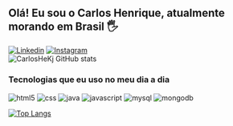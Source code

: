 ## Olá! Eu sou o Carlos Henrique, atualmente morando em Brasil 🖐️

[![Linkedin](	https://img.shields.io/badge/LinkedIn-0077B5?style=for-the-badge&logo=linkedin&logoColor=white)](https://www.linkedin.com/in/carlos-henrique-silva-dos-santos-360148320/)
[![Instagram](https://img.shields.io/badge/Instagram-E4405F?style=for-the-badge&logo=instagram&logoColor=white)](https://www.instagram.com/pacocakj/)
<br>
![CarlosHeKj GitHub stats](https://github-readme-stats.vercel.app/api?username=CarlosHeKj&show_icons=true&theme=radical)
### Tecnologias que eu uso no meu dia a dia

<div style"display: inline_block">
<img align="center" alt="html5" src="https://img.shields.io/badge/HTML5-E34F26?style=for-the-badge&logo=html5&logoColor=white" />
<img align="center" alt="css" src="https://img.shields.io/badge/CSS3-1572B6?style=for-the-badge&logo=css3&logoColor=white" />
<img align="center" alt="java" src="https://img.shields.io/badge/Java-ED8B00?style=for-the-badge&logo=openjdk&logoColor=white" />
<img align="center" alt="javascript" src="https://img.shields.io/badge/JavaScript-323330?style=for-the-badge&logo=javascript&logoColor=F7DF1E" />
<img align="center" alt="mysql" src="https://img.shields.io/badge/MySQL-00000F?style=for-the-badge&logo=mysql&logoColor=white" />
<img align="center" alt="mongodb" src="https://img.shields.io/badge/MongoDB-4EA94B?style=for-the-badge&logo=mongodb&logoColor=white" />

</div>


[![Top Langs](https://github-readme-stats.vercel.app/api/top-langs/?username=CarlosHeKj&layout=donut)](https://github.com/anuraghazra/github-readme-stats)




